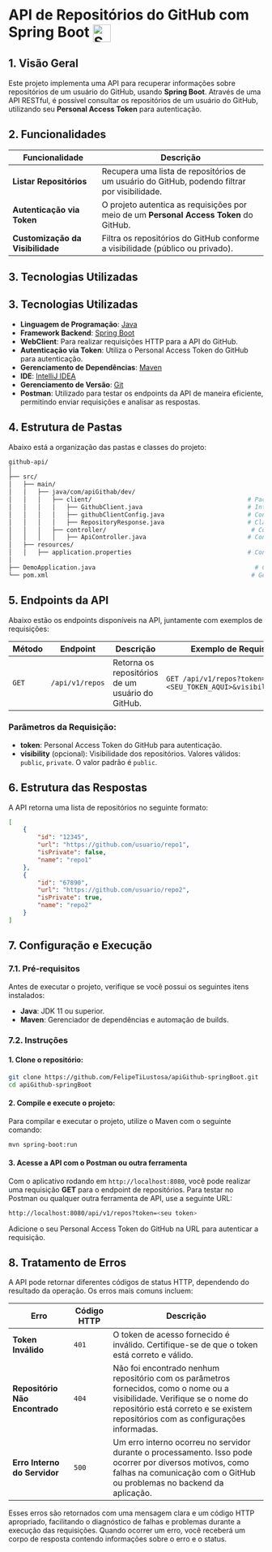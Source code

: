 # API de Repositórios do GitHub com Spring Boot <img src="https://skillicons.dev/icons?i=spring,java" alt="Spring Boot and Java Icon" style="vertical-align: middle; height: 35px;"/>

## 1. Visão Geral

Este projeto implementa uma API para recuperar informações sobre repositórios de um usuário do GitHub, usando **Spring Boot**. Através de uma API RESTful, é possível consultar os repositórios de um usuário do GitHub, utilizando seu **Personal Access Token** para autenticação.

## 2. Funcionalidades

| Funcionalidade                  | Descrição                                                                 |
|---------------------------------|---------------------------------------------------------------------------|
| **Listar Repositórios**         | Recupera uma lista de repositórios de um usuário do GitHub, podendo filtrar por visibilidade. |
| **Autenticação via Token**      | O projeto autentica as requisições por meio de um **Personal Access Token** do GitHub. |
| **Customização da Visibilidade** | Filtra os repositórios do GitHub conforme a visibilidade (público ou privado). |

## 3. Tecnologias Utilizadas

## 3. Tecnologias Utilizadas

- **Linguagem de Programação**: [Java](https://www.java.com/)
- **Framework Backend**: [Spring Boot](https://spring.io/projects/spring-boot)
- **WebClient**: Para realizar requisições HTTP para a API do GitHub.
- **Autenticação via Token**: Utiliza o Personal Access Token do GitHub para autenticação.
- **Gerenciamento de Dependências**: [Maven](https://maven.apache.org/)
- **IDE**: [IntelliJ IDEA](https://www.jetbrains.com/idea/)
- **Gerenciamento de Versão**: [Git](https://git-scm.com/)
- **Postman**: Utilizado para testar os endpoints da API de maneira eficiente, permitindo enviar requisições e analisar as respostas.

## 4. Estrutura de Pastas

Abaixo está a organização das pastas e classes do projeto:

```bash
github-api/
│
├── src/
│   ├── main/
│   │   ├── java/com/apiGithab/dev/
│   │   │   ├── client/                                           # Pacote contendo a lógica de comunicação com a API do GitHub
│   │   │   │   ├── GithubClient.java                             # Interface que define as chamadas à API do GitHub
│   │   │   │   ├── githubClientConfig.java                       # Configuração do WebClient para interagir com a API GitHub
│   │   │   │   ├── RepositoryResponse.java                       # Classe que representa a resposta da API de repositórios do GitHub
│   │   │   ├── controller/                                        # Controladores REST
│   │   │   │   ├── ApiController.java                            # Controlador para lidar com as requisições da API
│   ├── resources/
│   │   ├── application.properties                                # Configurações do Spring Boot
│
├── DemoApplication.java                                            # Classe principal que inicia a aplicação
└── pom.xml                                                        # Gerenciador de dependências do projeto
```

## 5. Endpoints da API

Abaixo estão os endpoints disponíveis na API, juntamente com exemplos de requisições:

| **Método** | **Endpoint**     | **Descrição**                                          | **Exemplo de Requisição**                                      |
|------------|------------------|--------------------------------------------------------|---------------------------------------------------------------|
| `GET`      | `/api/v1/repos`  | Retorna os repositórios de um usuário do GitHub.       | `GET /api/v1/repos?token=<SEU_TOKEN_AQUI>&visibility=public`   |

### Parâmetros da Requisição:
* **token**: Personal Access Token do GitHub para autenticação.
* **visibility** (opcional): Visibilidade dos repositórios. Valores válidos: `public`, `private`. O valor padrão é `public`.

## 6. Estrutura das Respostas

A API retorna uma lista de repositórios no seguinte formato:

```json
[
    {
        "id": "12345",
        "url": "https://github.com/usuario/repo1",
        "isPrivate": false,
        "name": "repo1"
    },
    {
        "id": "67890",
        "url": "https://github.com/usuario/repo2",
        "isPrivate": true,
        "name": "repo2"
    }
]
```
## 7. Configuração e Execução

### 7.1. Pré-requisitos

Antes de executar o projeto, verifique se você possui os seguintes itens instalados:

* **Java**: JDK 11 ou superior.
* **Maven**: Gerenciador de dependências e automação de builds.

### 7.2. Instruções

#### 1. Clone o repositório:

```bash
git clone https://github.com/FelipeTiLustosa/apiGithub-springBoot.git
cd apiGithub-springBoot
```
#### 2. Compile e execute o projeto:

Para compilar e executar o projeto, utilize o Maven com o seguinte comando:

```bash
mvn spring-boot:run
```
#### 3. Acesse a API com o Postman ou outra ferramenta

Com o aplicativo rodando em `http://localhost:8080`, você pode realizar uma requisição **GET** para o endpoint de repositórios. Para testar no Postman ou qualquer outra ferramenta de API, use a seguinte URL:

```bash
http://localhost:8080/api/v1/repos?token=<seu token>
```
Adicione o seu Personal Access Token do GitHub na URL para autenticar a requisição.
## 8. Tratamento de Erros

A API pode retornar diferentes códigos de status HTTP, dependendo do resultado da operação. Os erros mais comuns incluem:

| **Erro** | **Código HTTP** | **Descrição** |
| --- | --- | --- |
| **Token Inválido** | `401` | O token de acesso fornecido é inválido. Certifique-se de que o token está correto e válido. |
| **Repositório Não Encontrado** | `404` | Não foi encontrado nenhum repositório com os parâmetros fornecidos, como o nome ou a visibilidade. Verifique se o nome do repositório está correto e se existem repositórios com as configurações informadas. |
| **Erro Interno do Servidor** | `500` | Um erro interno ocorreu no servidor durante o processamento. Isso pode ocorrer por diversos motivos, como falhas na comunicação com o GitHub ou problemas no backend da aplicação. |

Esses erros são retornados com uma mensagem clara e um código HTTP apropriado, facilitando o diagnóstico de falhas e problemas durante a execução das requisições. Quando ocorrer um erro, você receberá um corpo de resposta contendo informações sobre o erro e o status.

